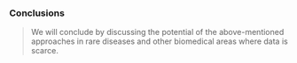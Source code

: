 ### Conclusions
>We will conclude by discussing the potential of the above-mentioned approaches in rare diseases and other biomedical areas where data is scarce.
